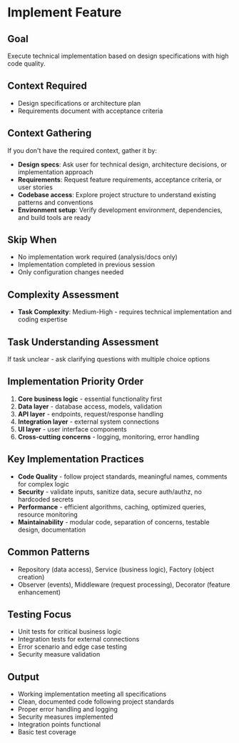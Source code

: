 # Implement Feature

## Goal
Execute technical implementation based on design specifications with high code quality.

## Context Required
- Design specifications or architecture plan
- Requirements document with acceptance criteria

## Context Gathering
If you don't have the required context, gather it by:
- **Design specs**: Ask user for technical design, architecture decisions, or implementation approach
- **Requirements**: Request feature requirements, acceptance criteria, or user stories
- **Codebase access**: Explore project structure to understand existing patterns and conventions
- **Environment setup**: Verify development environment, dependencies, and build tools are ready

## Skip When
- No implementation work required (analysis/docs only)
- Implementation completed in previous session
- Only configuration changes needed

## Complexity Assessment
- **Task Complexity**: Medium-High - requires technical implementation and coding expertise

## Task Understanding Assessment
If task unclear - ask clarifying questions with multiple choice options

## Implementation Priority Order
1. **Core business logic** - essential functionality first
2. **Data layer** - database access, models, validation
3. **API layer** - endpoints, request/response handling
4. **Integration layer** - external system connections
5. **UI layer** - user interface components
6. **Cross-cutting concerns** - logging, monitoring, error handling

## Key Implementation Practices
- **Code Quality** - follow project standards, meaningful names, comments for complex logic
- **Security** - validate inputs, sanitize data, secure auth/authz, no hardcoded secrets
- **Performance** - efficient algorithms, caching, optimized queries, resource monitoring
- **Maintainability** - modular code, separation of concerns, testable design, documentation

## Common Patterns
- Repository (data access), Service (business logic), Factory (object creation)
- Observer (events), Middleware (request processing), Decorator (feature enhancement)

## Testing Focus
- Unit tests for critical business logic
- Integration tests for external connections
- Error scenario and edge case testing
- Security measure validation

## Output
- Working implementation meeting all specifications
- Clean, documented code following project standards
- Proper error handling and logging
- Security measures implemented
- Integration points functional
- Basic test coverage 